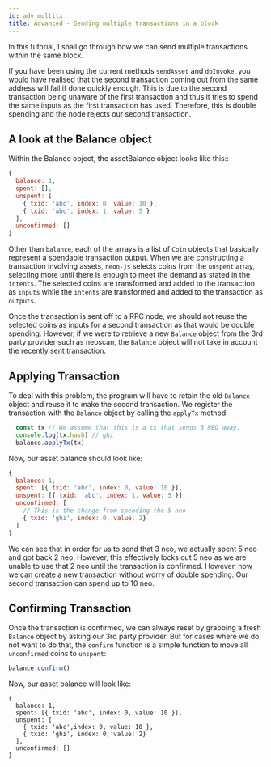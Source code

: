 ```yaml
---
id: adv_multitx
title: Advanced - Sending multiple transactions in a block
---
```


In this tutorial, I shall go through how we can send multiple transactions within the same block.

If you have been using the current methods `sendAsset` and `doInvoke`, you would have realised that the second transaction coming out from the same address will fail if done quickly enough. This is due to the second transaction being unaware of the first transaction and thus it tries to spend the same inputs as the first transaction has used. Therefore, this is double spending and the node rejects our second transaction.

## A look at the Balance object

Within the Balance object, the assetBalance object looks like this::

```js
{
  balance: 1,
  spent: [],
  unspent: [
    { txid: 'abc', index: 0, value: 10 },
    { txid: 'abc', index: 1, value: 5 }
  ],
  unconfirmed: []
}
```

Other than `balance`, each of the arrays is a list of `Coin` objects that basically represent a spendable transaction output. When we are constructing a transaction involving assets, `neon-js` selects coins from the `unspent` array, selecting more until there is enough to meet the demand as stated in the `intents`. The selected coins are transformed and added to the transaction as `inputs` while the `intents` are transformed and added to the transaction as `outputs`.

Once the transaction is sent off to a RPC node, we should not reuse the selected coins as inputs for a second transaction as that would be double spending. However, if we were to retrieve a new `Balance` object from the 3rd party provider such as neoscan, the `Balance` object will not take in account the recently sent transaction.

## Applying Transaction

To deal with this problem, the program will have to retain the old `Balance` object and reuse it to make the second transaction. We register the transaction with the `Balance` object by calling the `applyTx` method:

```js
  const tx // We assume that this is a tx that sends 3 NEO away.
  console.log(tx.hash) // ghi
  balance.applyTx(tx)
```

Now, our asset balance should look like:

```js
{
  balance: 1,
  spent: [{ txid: 'abc', index: 0, value: 10 }],
  unspent: [{ txid: 'abc', index: 1, value: 5 }],
  unconfirmed: [
    // This is the change from spending the 5 neo
    { txid: 'ghi', index: 0, value: 2}
  ]
}
```

We can see that in order for us to send that 3 neo, we actually spent 5 neo and got back 2 neo. However, this effectively locks out 5 neo as we are unable to use that 2 neo until the transaction is confirmed. However, now we can create a new transaction without worry of double spending. Our second transaction can spend up to 10 neo.

## Confirming Transaction

Once the transaction is confirmed, we can always reset by grabbing a fresh `Balance` object by asking our 3rd party provider. But for cases where we do not want to do that, the `confirm` function is a simple function to move all `unconfirmed` coins to `unspent`:

```js
balance.confirm()
```

Now, our asset balance will look like:

```ja
{
  balance: 1,
  spent: [{ txid: 'abc', index: 0, value: 10 }],
  unspent: [
    { txid: 'abc',index: 0, value: 10 },
    { txid: 'ghi', index: 0, value: 2}
  ],
  unconfirmed: []
}
```
